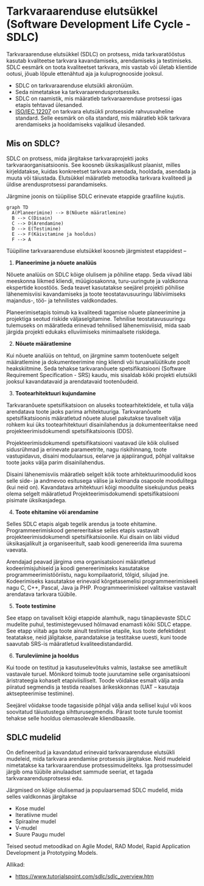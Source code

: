# Tarkvaraarenduse elutsükkel (Software Development Life Cycle - SDLC)

Tarkvaraarenduse elutsükkel (SDLC) on protsess, mida tarkvaratööstus kasutab kvaliteetse tarkvara kavandamiseks, arendamiseks ja testimiseks. SDLC eesmärk on toota kvaliteetset tarkvara, mis vastab või ületab klientide ootusi, jõuab lõpule ettenähtud aja ja kuluprognooside jooksul.

- SDLC on tarkvaraarenduse elutsükli akronüüm.
- Seda nimetatakse ka tarkvaraarendusprotsessiks.
- SDLC on raamistik, mis määratleb tarkvaraarenduse protsessi igas etapis tehtavad ülesanded.
- [ISO/IEC 12207](https://www.iso.org/standard/43447.html) on tarkvara elutsükli protsesside rahvusvaheline standard. Selle eesmärk on olla standard, mis määratleb kõik tarkvara arendamiseks ja hooldamiseks vajalikud ülesanded.

## Mis on SDLC?

SDLC on protsess, mida järgitakse tarkvaraprojekti jaoks tarkvaraorganisatsioonis. See koosneb üksikasjalikust plaanist, milles kirjeldatakse, kuidas konkreetset tarkvara arendada, hooldada, asendada ja muuta või täiustada. Elutsükkel määratleb metoodika tarkvara kvaliteedi ja üldise arendusprotsessi parandamiseks.

Järgmine joonis on tüüpilise SDLC erinevate etappide graafiline kujutis.

```mermaid
graph TD
  A(Planeerimine) --> B(Nõuete määratlemine)
  B --> C(Disain)
  C --> D(Arendamine)
  D --> E(Testimine)
  E --> F(Käivitamine ja hooldus)
  F --> A
```

Tüüpiline tarkvaraarenduse elutsükkel koosneb järgmistest etappidest –

1. **Planeerimine ja nõuete analüüs**

Nõuete analüüs on SDLC kõige olulisem ja põhiline etapp. Seda viivad läbi meeskonna liikmed kliendi, müügiosakonna, turu-uuringute ja valdkonna ekspertide koostöös. Seda teavet kasutatakse seejärel projekti põhilise lähenemisviisi kavandamiseks ja toote teostatavusuuringu läbiviimiseks majandus-, töö- ja tehnilistes valdkondades.

Planeerimisetapis toimub ka kvaliteedi tagamise nõuete planeerimine ja projektiga seotud riskide väljaselgitamine. Tehnilise teostatavusuuringu tulemuseks on määratleda erinevad tehnilised lähenemisviisid, mida saab järgida projekti edukaks elluviimiseks minimaalsete riskidega.

2. **Nõuete määratlemine**

Kui nõuete analüüs on tehtud, on järgmine samm tootenõuete selgelt määratlemine ja dokumenteerimine ning kliendi või turuanalüütikute poolt heakskiitmine. Seda tehakse tarkvaranõuete spetsifikatsiooni (Software Requirement Specification - SRS) kaudu, mis sisaldab kõiki projekti elutsükli jooksul kavandatavaid ja arendatavaid tootenõudeid.

3. **Tootearhitektuuri kujundamine**

Tarkvaranõuete spetsifikatsioon on aluseks tootearhitektidele, et tulla välja arendatava toote jaoks parima arhitektuuriga. Tarkvaranõuete spetsifikatsioonis määratletud nõuete alusel pakutakse tavaliselt välja rohkem kui üks tootearhitektuuri disainilahendus ja dokumenteeritakse need projekteerimisdokumendi spetsifikatsioonis (DDS).

Projekteerimisdokumendi spetsifikatsiooni vaatavad üle kõik olulised sidusrühmad ja erinevate parameetrite, nagu riskihinnang, toote vastupidavus, disaini modulaarsus, eelarve ja ajapiirangud, põhjal valitakse toote jaoks välja parim disainilahendus.

Disaini lähenemisviis määratleb selgelt kõik toote arhitektuurimoodulid koos selle side- ja andmevoo esitusega välise ja kolmanda osapoole moodulitega (kui neid on). Kavandatava arhitektuuri kõigi moodulite sisekujundus peaks olema selgelt määratletud Projekteerimisdokumendi spetsifikatsiooni pisimate üksikasjadega.

4. **Toote ehitamine või arendamine**

Selles SDLC etapis algab tegelik arendus ja toote ehitamine. Programmeerimiskood genereeritakse selles etapis vastavalt projekteerimisdokumendi spetsifikatsioonile. Kui disain on läbi viidud üksikasjalikult ja organiseeritult, saab koodi genereerida ilma suurema vaevata.

Arendajad peavad järgima oma organisatsiooni määratletud kodeerimisjuhiseid ja koodi genereerimiseks kasutatakse programmeerimistööriistu, nagu kompilaatorid, tõlgid, silujad jne. Kodeerimiseks kasutatakse erinevaid kõrgetasemelisi programmeerimiskeeli nagu C, C++, Pascal, Java ja PHP. Programmeerimiskeel valitakse vastavalt arendatava tarkvara tüübile.

5. **Toote testimine**

See etapp on tavaliselt kõigi etappide alamhulk, nagu tänapäevaste SDLC mudelite puhul, testimistegevused hõlmavad enamasti kõiki SDLC etappe. See etapp viitab aga toote ainult testimise etapile, kus toote defektidest teatatakse, neid jälgitakse, parandatakse ja testitakse uuesti, kuni toode saavutab SRS-is määratletud kvaliteedistandardid.

6. **Turuleviimine ja hooldus**

Kui toode on testitud ja kasutuselevõtuks valmis, lastakse see ametlikult vastavale turuel. Mõnikord toimub toote juurutamine selle organisatsiooni äristrateegia kohaselt etapiviisiliselt. Toode võidakse esmalt välja anda piiratud segmendis ja testida reaalses ärikeskkonnas (UAT – kasutaja aktsepteerimise testimine).

Seejärel võidakse toode tagasiside põhjal välja anda sellisel kujul või koos soovitatud täiustustega sihtturusegmendis. Pärast toote turule toomist tehakse selle hooldus olemasolevale kliendibaasile.

## SDLC mudelid

On defineeritud ja kavandatud erinevaid tarkvaraarenduse elutsükli mudeleid, mida tarkvara arendamise protsessis järgitakse. Neid mudeleid nimetatakse ka tarkvaraarenduse protsessimudeliteks. Iga protsessimudel järgib oma tüübile ainulaadset sammude seeriat, et tagada tarkvaraarendusprotsessi edu.

Järgmised on kõige olulisemad ja populaarsemad SDLC mudelid, mida selles valdkonnas järgitakse

- Kose mudel
- Iteratiivne mudel
- Spiraalne mudel
- V-mudel
- Suure Paugu mudel

Teised seotud metoodikad on Agile Model, RAD Model, Rapid Application Development ja Prototyping Models.

Allikad:
- https://www.tutorialspoint.com/sdlc/sdlc_overview.htm